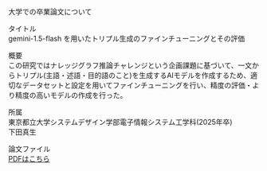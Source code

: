 大学での卒業論文について

タイトル  
gemini-1.5-flash を用いたトリプル生成のファインチューニングとその評価

概要  
この研究ではナレッジグラフ推論チャレンジという企画課題に基づいて、一文からトリプル(主語・述語・目的語のこと)を生成するAIモデルを作成するため、適切なデータセットと設定を用いてファインチューニングを行い、精度の評価・より精度の高いモデルの作成を行った。

所属  
東京都立大学システムデザイン学部電子情報システム工学科(2025年卒)  
下田真生

論文ファイル  
[PDFはこちら](./graduation_thesis.pdf)

